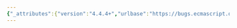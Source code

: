```yaml
---
{"_attributes":{"version":"4.4.4+","urlbase":"https://bugs.ecmascript.org/","maintainer":"dherman@mozilla.com"},"bug":{"bug_id":1450,"creation_ts":"2013-04-26 01:43:00 -0700","short_desc":"No-one seems to know why Test 12.6.4-2.js does what it does.","delta_ts":"2013-05-20 08:02:41 -0700","product":"Test262","component":"ECMA-262 Tests","version":"unspecified","rep_platform":"All","op_sys":"All","bug_status":"IN_PROGRESS","priority":"Normal","bug_severity":"minor","everconfirmed":true,"reporter":{"uid":"bugzilla","name":"Gareth Smith"},"assigned_to":{"uid":"brbaker","name":"Brent Baker"},"cc":"trbaker","long_desc":{"commentid":3669,"comment_count":0,"who":{"uid":"bugzilla","name":"Gareth Smith"},"bug_when":"2013-04-26 01:43:09 -0700","thetext":"As discussed on-list[1], this test (quoted below) sets up a non-enumerable property in the prototype of an object we wish to loop over. It does not shadow this property. It does not test to see if that property is enumerated.\n\nSince no-one seems to know what behaviour this is intended to expose, it seems likely that it's not doing what it was intended to do.\n\n function testcase() {\n       var obj = {};\n\n       var proto = {};\n\n       Object.defineProperty(proto, \"prop\", {\n           value: \"inheritedValue\",\n           enumerable: false,\n           configurable: true,\n           writable: true\n       });\n\n       var ConstructFun = function () { };\n       ConstructFun.prototype = proto;\n\n       var child = new ConstructFun();\n\n       Object.defineProperty(child, \"prop1\", {\n           value: \"overridedValue1\",\n           enumerable: false\n       });\n       Object.defineProperty(child, \"prop2\", {\n           value: \"overridedValue2\",\n           enumerable: true\n       });\n       var accessedProp1 = false;\n       var accessedProp2 = false;\n\n       for (var p in child) {\n           if (child.hasOwnProperty(p)) {\n               if (p === \"prop1\") {\n                   accessedProp1 = true;\n               }\n               if (p === \"prop2\") {\n                   accessedProp2 = true;\n               }\n           }\n       }\n       return !accessedProp1 && accessedProp2 && child.prop1 === \"overridedValue1\" && child.prop2 === \"overridedValue2\";\n   }\n\n[1] https://mail.mozilla.org/pipermail/test262-discuss/2013-April/000188.html"}}}
---
```

